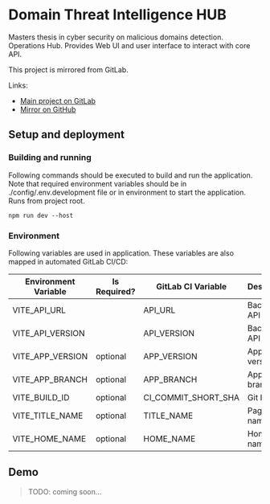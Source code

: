 # Domain Threat Intelligence HUB

Masters thesis in cyber security on malicious domains detection. Operations Hub.
Provides Web UI and user interface to interact with core API.

This project is mirrored from GitLab.

Links:

- [Main project on GitLab](https://gitlab.qvineox.ru/masters/domain-threat-intelligence-hub)
- [Mirror on GitHub](https://github.com/Qvineox/domain-threat-intelligence-hub-mirror)

## Setup and deployment

### Building and running

Following commands should be executed to build and run the application. Note that required environment variables should
be in ./config/.env.development file or in environment to start the application. Runs from project root.

```shell
npm run dev --host
```

### Environment

Following variables are used in application. These variables are also mapped in automated GitLab CI/CD:

| Environment Variable | 	Is Required? | 	GitLab CI Variable | 	Description        | 	Example values            |
|----------------------|---------------|---------------------|---------------------|----------------------------|
| VITE_API_URL         |               | API_URL             | Backend API URL     | http://localhost:7090      |
| VITE_API_VERSION     |               | API_VERSION         | Backend API version | v1                         |
| VITE_APP_VERSION     | optional      | APP_VERSION         | Application version | v0.1.0                     |
| VITE_APP_BRANCH      | optional      | APP_BRANCH          | Application branch  | test                       |
| VITE_BUILD_ID        | optional      | CI_COMMIT_SHORT_SHA | Git build ID        | d4e5c67d                   |
| VITE_TITLE_NAME      | optional      | TITLE_NAME          | Page title name     | DTI                        |
| VITE_HOME_NAME       | optional      | HOME_NAME           | Home page name      | Domain Threat Intelligence |

## Demo

> TODO: coming soon...
